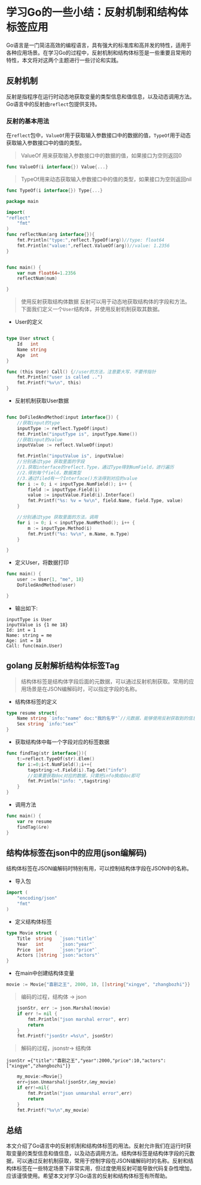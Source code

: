 

# 学习Go的一些小结：反射机制和结构体标签应用

Go语言是一门简洁高效的编程语言，具有强大的标准库和高并发的特性，适用于各种应用场景。在学习Go的过程中，反射机制和结构体标签是一些重要且常用的特性，本文将对这两个主题进行一些讨论和实践。

## 反射机制

反射是指程序在运行时动态地获取变量的类型信息和值信息，以及动态调用方法。Go语言中的反射由`reflect`包提供支持。

### 反射的基本用法

在`reflect`包中，`ValueOf`用于获取输入参数接口中的数据的值，`TypeOf`用于动态获取输入参数接口中的值的类型。
> ValueOf 用来获取输入参数接口中的数据的值，如果接口为空则返回0
```go
func ValueOf(i interface{}) Value{...}
```
>TypeOf用来动态获取输入参数接口中的值的类型，如果接口为空则返回nil
```go
func TypeOf(i interface{}) Type{...}
```

```go
package main

import(
"reflect"
    "fmt"
)
func reflectNum(arg interface{}){
    fmt.Println("type:",reflect.TypeOf(arg))//type: float64
    fmt.Println("value:",reflect.ValueOf(arg))//value: 1.2356
}


func main() {
    var num float64=1.2356
    reflectNum(num)

}

```
>使用反射获取结构体数据
反射可以用于动态地获取结构体的字段和方法。下面我们定义一个`User`结构体，并使用反射机制获取其数据。



- User的定义
```go

type User struct {
	Id   int
	Name string
	Age  int
}

func (this User) Call() {//user的方法，注意要大写，不要传指针
	fmt.Println("user is called ..")
	fmt.Printf("%v\n", this)
}
```

- 反射机制获取User数据
```go

func DoFiledAndMethod(input interface{}) {
	//获取input的type
	inputType := reflect.TypeOf(input)
	fmt.Println("inputType is", inputType.Name())
	//获取input的value
	inputValue := reflect.ValueOf(input)

	fmt.Println("inputValue is", inputValue)
	//分别通过type 获取里面的字段
	//1.获取interface的reflect.Type，通过Type得到NumField，进行遍历
	//2.得到每个field，数据类型
	//3.通过filed有一个Interface()方法得到对应的value
	for i := 0; i < inputType.NumField(); i++ {
		field := inputType.Field(i)
		value := inputValue.Field(i).Interface()
		fmt.Printf("%s: %v = %v\n", field.Name, field.Type, value)
	}

	//分别通过type 获取里面的方法，调用
	for i := 0; i < inputType.NumMethod(); i++ {
		m := inputType.Method(i)
		fmt.Printf("%s: %v\n", m.Name, m.Type)
	}

}
```
- 定义User，将数据打印
```go
func main() {
	user := User{1, "me", 18}
	DoFiledAndMethod(user)

}
```

- 输出如下:
```
inputType is User
inputValue is {1 me 18}
Id: int = 1
Name: string = me
Age: int = 18
Call: func(main.User)
```

## golang 反射解析结构体标签Tag

> 结构体标签是结构体字段后面的元数据，可以通过反射机制获取。常用的应用场景是在JSON编解码时，可以指定字段的名称。

- 结构体标签的定义

```go
type resume struct{
    Name string `info:"name" doc:"我的名字"`//元数据，能够使用反射获取到的信息
    Sex string `info:"sex"`
}
```

- 获取结构体中每一个字段对应的标签数据
```go
func findTag(str interface{}){
    t:=reflect.TypeOf(str).Elem()
    for i:=0;i<t.NumField();i++{
        tagstring:=t.Field(i).Tag.Get("info")
        //如果要获取doc对应的数据，只需把info换成doc即可
        fmt.Println("info: ",tagstring)
    }
}
```

- 调用方法

```go
func main() {
    var re resume
    findTag(&re)
}
```

## 结构体标签在json中的应用(json编解码)

结构体标签在JSON编解码时特别有用，可以控制结构体字段在JSON中的名称。

- 导入包

```go
import (
	"encoding/json"
	"fmt"
)
```



- 定义结构体标签

```go
type Movie struct {
	Title  string   `json:"title"`
	Year   int      `json:"year"`
	Price  int      `json:"price"`
	Actors []string `json:"actors"`
}
```

- 在main中创建结构体变量

```go
movie := Movie{"喜剧之王", 2000, 10, []string{"xingye", "zhangbozhi"}}

```

> 编码的过程，结构体 &rarr; json

```go
	jsonStr, err := json.Marshal(movie)
	if err != nil {
        fmt.Println("json marshal error", err)
		return
	}
	fmt.Printf("jsonStr =%s\n", jsonStr)
```

> 解码的过程，jsonstr&rarr; 结构体

```
jsonStr ={"title":"喜剧之王","year":2000,"price":10,"actors":["xingye","zhangbozhi"]}
```

```go
	my_movie:=Movie{}
    err=json.Unmarshal(jsonStr,&my_movie)
    if err!=nil{
        fmt.Println("json unmarshal error",err)
        return
    }
    fmt.Printf("%v\n",my_movie)
```
## 总结

本文介绍了Go语言中的反射机制和结构体标签的用法。反射允许我们在运行时获取变量的类型信息和值信息，以及动态调用方法。结构体标签是结构体字段的元数据，可以通过反射机制获取，常用于控制字段在JSON编解码时的名称。反射和结构体标签在一些特定场景下非常实用，但过度使用反射可能导致代码复杂性增加，应该谨慎使用。希望本文对学习Go语言的反射和结构体标签有所帮助。

